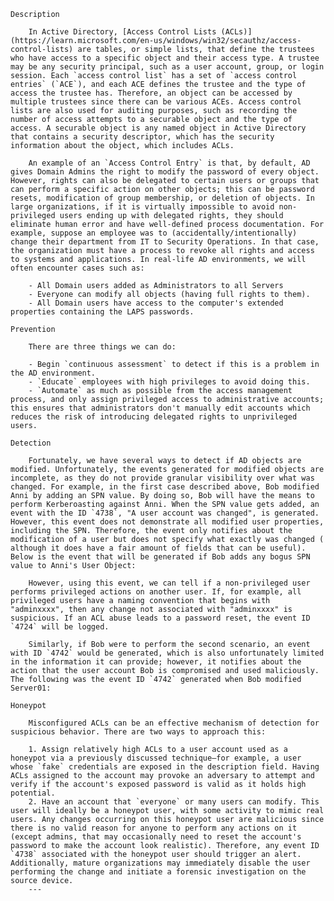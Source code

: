 	Description

		In Active Directory, [Access Control Lists (ACLs)](https://learn.microsoft.com/en-us/windows/win32/secauthz/access-control-lists) are tables, or simple lists, that define the trustees who have access to a specific object and their access type. A trustee may be any security principal, such as a user account, group, or login session. Each `access control list` has a set of `access control entries` (`ACE`), and each ACE defines the trustee and the type of access the trustee has. Therefore, an object can be accessed by multiple trustees since there can be various ACEs. Access control lists are also used for auditing purposes, such as recording the number of access attempts to a securable object and the type of access. A securable object is any named object in Active Directory that contains a security descriptor, which has the security information about the object, which includes ACLs.
		
		An example of an `Access Control Entry` is that, by default, AD gives Domain Admins the right to modify the password of every object. However, rights can also be delegated to certain users or groups that can perform a specific action on other objects; this can be password resets, modification of group membership, or deletion of objects. In large organizations, if it is virtually impossible to avoid non-privileged users ending up with delegated rights, they should eliminate human error and have well-defined process documentation. For example, suppose an employee was to (accidentally/intentionally) change their department from IT to Security Operations. In that case, the organization must have a process to revoke all rights and access to systems and applications. In real-life AD environments, we will often encounter cases such as:
		
		- All Domain users added as Administrators to all Servers
		- Everyone can modify all objects (having full rights to them).
		- All Domain users have access to the computer's extended properties containing the LAPS passwords.

	Prevention

		There are three things we can do:
		
		- Begin `continuous assessment` to detect if this is a problem in the AD environment.
		- `Educate` employees with high privileges to avoid doing this.
		- `Automate` as much as possible from the access management process, and only assign privileged access to administrative accounts; this ensures that administrators don't manually edit accounts which reduces the risk of introducing delegated rights to unprivileged users.

	Detection
	
		Fortunately, we have several ways to detect if AD objects are modified. Unfortunately, the events generated for modified objects are incomplete, as they do not provide granular visibility over what was changed. For example, in the first case described above, Bob modified Anni by adding an SPN value. By doing so, Bob will have the means to perform Kerberoasting against Anni. When the SPN value gets added, an event with the ID `4738`, "A user account was changed", is generated. However, this event does not demonstrate all modified user properties, including the SPN. Therefore, the event only notifies about the modification of a user but does not specify what exactly was changed ( although it does have a fair amount of fields that can be useful). Below is the event that will be generated if Bob adds any bogus SPN value to Anni's User Object:

		However, using this event, we can tell if a non-privileged user performs privileged actions on another user. If, for example, all privileged users have a naming convention that begins with "adminxxxx", then any change not associated with "adminxxxx" is suspicious. If an ACL abuse leads to a password reset, the event ID `4724` will be logged.

		Similarly, if Bob were to perform the second scenario, an event with ID `4742` would be generated, which is also unfortunately limited in the information it can provide; however, it notifies about the action that the user account Bob is compromised and used maliciously. The following was the event ID `4742` generated when Bob modified Server01:

	Honeypot
		
		Misconfigured ACLs can be an effective mechanism of detection for suspicious behavior. There are two ways to approach this:
		
		1. Assign relatively high ACLs to a user account used as a honeypot via a previously discussed technique—for example, a user whose `fake` credentials are exposed in the description field. Having ACLs assigned to the account may provoke an adversary to attempt and verify if the account's exposed password is valid as it holds high potential.
		2. Have an account that `everyone` or many users can modify. This user will ideally be a honeypot user, with some activity to mimic real users. Any changes occurring on this honeypot user are malicious since there is no valid reason for anyone to perform any actions on it (except admins, that may occasionally need to reset the account's password to make the account look realistic). Therefore, any event ID `4738` associated with the honeypot user should trigger an alert. Additionally, mature organizations may immediately disable the user performing the change and initiate a forensic investigation on the source device.
		---